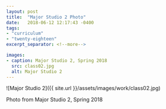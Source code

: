 ```yaml
---
layout: post
title:  "Major Studio 2 Photo"
date:   2018-06-12 12:17:43 -0400
tags:
- "curriculum"
- "twenty-eighteen"
excerpt_separator: <!--more-->

images:
- caption: Major Studio 2, Spring 2018
  src: class02.jpg
  alt: Major Studio 2
---
```


![Major Studio 2]({{ site.url }}/assets/images/work/class02.jpg)

<!--more-->

Photo from Major Studio 2, Spring 2018